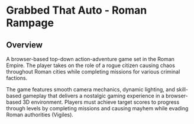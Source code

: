 # Grabbed That Auto - Roman Rampage

## Overview

A browser-based top-down action-adventure game set in the Roman Empire. The player takes on the role of a rogue citizen causing chaos throughout Roman cities while completing missions for various criminal factions.

The game features smooth camera mechanics, dynamic lighting, and skill-based gameplay that delivers a nostalgic gaming experience in a browser-based 3D environment. Players must achieve target scores to progress through levels by completing missions and causing mayhem while evading Roman authorities (Vigiles).
